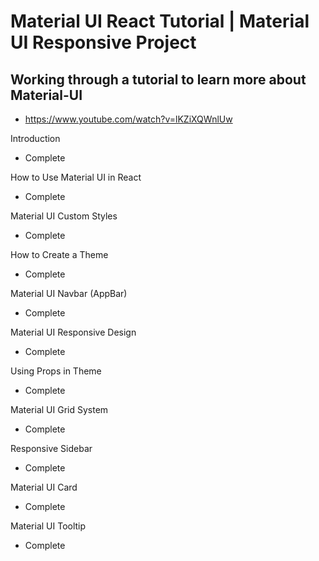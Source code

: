 # Material UI React Tutorial | Material UI Responsive Project

## Working through a tutorial to learn more about Material-UI

- https://www.youtube.com/watch?v=lKZiXQWnlUw

Introduction

- Complete

How to Use Material UI in React

- Complete

Material UI Custom Styles

- Complete

How to Create a Theme

- Complete

Material UI Navbar (AppBar)

- Complete

Material UI Responsive Design

- Complete

Using Props in Theme

- Complete

Material UI Grid System

- Complete

Responsive Sidebar

- Complete

Material UI Card

- Complete

Material UI Tooltip

- Complete
